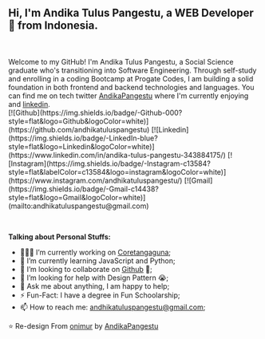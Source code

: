 <!-- Your title -->
## Hi, I'm Andika Tulus Pangestu, a WEB Developer 🚀 from Indonesia.
<br>
<br>
Welcome to my GitHub! I'm Andika Tulus Pangestu, a Social Science graduate who's transitioning into Software Engineering. Through self-study and enrolling in a coding Bootcamp at Progate Codes, I am building a solid foundation in both frontend and backend technologies and languages. You can find me on tech twitter <a href = "https://twitter.com/andikatulusp">AndikaPangestu</a> where I'm currently enjoying and <a href="https://www.linkedin.com/in/andika-tulus-pangestu-343884175/">linkedin</a>.
<br>
<!-- Your badges
You can use the website to generate badges: https://shields.io/
-->
[![Github](https://img.shields.io/badge/-Github-000?style=flat&logo=Github&logoColor=white)](https://github.com/andhikatuluspangestu)
[![Linkedin](https://img.shields.io/badge/-LinkedIn-blue?style=flat&logo=Linkedin&logoColor=white)](https://www.linkedin.com/in/andika-tulus-pangestu-343884175/)
[![Instagram](https://img.shields.io/badge/-Instagram-c13584?style=flat&labelColor=c13584&logo=instagram&logoColor=white)](https://www.instagram.com/andhikatuluspangestu/)
[![Gmail](https://img.shields.io/badge/-Gmail-c14438?style=flat&logo=Gmail&logoColor=white)](mailto:andhikatuluspangestu@gmail.com)

&nbsp;

<!-- Talking about you -->
**Talking about Personal Stuffs:**

- 👨🏽‍💻 I’m currently working on [Coretangaguna](https://www.coretangaguna.eu.org);
- 🌱 I’m currently learning JavaScript and Python; 
- 👯 I’m looking to collaborate on [Github](https://github.com/andhikatuluspangestu) 🤝;
- 🤔 I’m looking for help with Design Pattern 😭;
- 💬 Ask me about anything, I am happy to help;
- ⚡️ Fun-Fact: I have a degree in Fun Schoolarship;
- 📫 How to reach me: andhikatuluspangestu@gmail.com;

<!-- This readme was created by Murillo Comino - https://github.com/onimur -->
⭐️ Re-design From [onimur](https://github.com/onimur) by [AndikaPangestu](https://github.com/andhikatuluspangestu)
